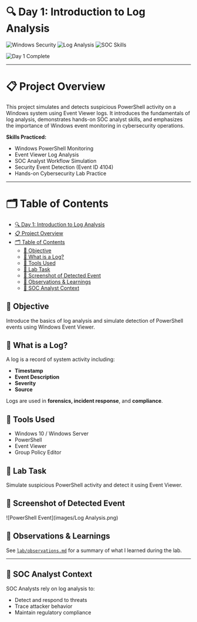 # 🔍 Day 1: Introduction to Log Analysis

![Windows Security](https://img.shields.io/badge/Windows-Security-blue)
![Log Analysis](https://img.shields.io/badge/Log-Analysis-green)
![SOC Skills](https://img.shields.io/badge/SOC-Skills-purple)

![Day 1 Complete](https://img.shields.io/badge/Day%201-Complete-brightgreen?style=for-the-badge&logo=checkmarx&logoColor=white)

---

# 📋 Project Overview

This project simulates and detects suspicious PowerShell activity on a Windows system using Event Viewer logs. It introduces the fundamentals of log analysis, demonstrates hands-on SOC analyst skills, and emphasizes the importance of Windows event monitoring in cybersecurity operations.

**Skills Practiced:**
- Windows PowerShell Monitoring
- Event Viewer Log Analysis
- SOC Analyst Workflow Simulation
- Security Event Detection (Event ID 4104)
- Hands-on Cybersecurity Lab Practice

---

# 🗂️ Table of Contents
- [🔍 Day 1: Introduction to Log Analysis](#-day-1-introduction-to-log-analysis)
- [📋 Project Overview](#-project-overview)
- [🗂️ Table of Contents](#️-table-of-contents)
  - [🎯 Objective](#-objective)
  - [📖 What is a Log?](#-what-is-a-log)
  - [🧰 Tools Used](#-tools-used)
  - [🧪 Lab Task](#-lab-task)
  - [📸 Screenshot of Detected Event](#-screenshot-of-detected-event)
  - [🧠 Observations \& Learnings](#-observations--learnings)
  - [💼 SOC Analyst Context](#-soc-analyst-context)


## 🎯 Objective
Introduce the basics of log analysis and simulate detection of PowerShell events using Windows Event Viewer.

## 📖 What is a Log?
A log is a record of system activity including:
- **Timestamp**
- **Event Description**
- **Severity**
- **Source**

Logs are used in **forensics, incident response**, and **compliance**.

## 🧰 Tools Used
- Windows 10 / Windows Server
- PowerShell
- Event Viewer
- Group Policy Editor

## 🧪 Lab Task
Simulate suspicious PowerShell activity and detect it using Event Viewer.

## 📸 Screenshot of Detected Event
![PowerShell Event](images/Log Analysis.png)

## 🧠 Observations & Learnings
See [`lab/observations.md`](lab/observations.md) for a summary of what I learned during the lab.

---

## 💼 SOC Analyst Context
SOC Analysts rely on log analysis to:
- Detect and respond to threats
- Trace attacker behavior
- Maintain regulatory compliance
